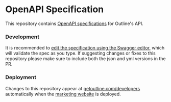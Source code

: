 # OpenAPI Specification

This repository contains [OpenAPI specifications](https://swagger.io/specification/) for Outline's API.

### Development

It is recommended to [edit the specification using the Swagger editor,](http://editor.swagger.io/?url=https://raw.githubusercontent.com/outline/openapi/main/spec3.yml) which will validate the spec as you type. If suggesting changes or fixes to this repository please make sure to include both the json and yml versions in the PR. 


### Deployment

Changes to this repository appear at [getoutline.com/developers](https://getoutline.com/developers) automatically when the [marketing website](https://github.com/outline/website) is deployed.
